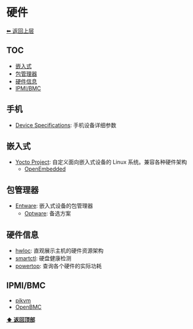<a name="top"></a>
# 硬件

[⬅︎ 返回上层](../#硬件)

## TOC

<!-- MarkdownTOC GFM -->

- [嵌入式](#嵌入式)
- [包管理器](#包管理器)
- [硬件信息](#硬件信息)
- [IPMI/BMC](#ipmibmc)

<!-- /MarkdownTOC -->

## 手机

- [Device Specifications](https://www.devicespecifications.com/): 手机设备详细参数

## 嵌入式

- [Yocto Project](https://www.yoctoproject.org): 自定义面向嵌入式设备的 Linux 系统。兼容各种硬件架构
  - [OpenEmbedded](http://openembedded.org/)

## 包管理器

- [Entware](https://github.com/Entware/Entware): 嵌入式设备的包管理器
  - [Optware](https://github.com/Optware/Optware-ng): 备选方案

## 硬件信息

- [hwloc](https://github.com/open-mpi/hwloc): 直观展示主机的硬件资源架构
- [smartctl](https://www.smartmontools.org/): 硬盘健康检测
- [powertop](https://github.com/fenrus75/powertop): 查询各个硬件的实际功耗

## IPMI/BMC

- [pikvm](https://github.com/pikvm/pikvm)
- [OpenBMC](https://github.com/facebook/openbmc)

**[⬆ 返回顶部](#top)**
